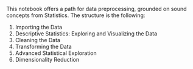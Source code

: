 This notebook offers a path for data preprocessing, grounded on sound concepts from Statistics.
The structure is the following:
  1. Importing the Data
  2. Descriptive Statistics: Exploring and Visualizing the Data
  3. Cleaning the Data
  4. Transforming the Data
  5. Advanced Statistical Exploration
  6. Dimensionality Reduction
